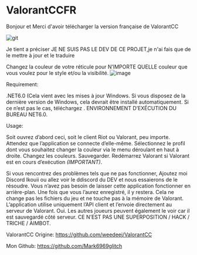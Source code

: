 # ValorantCCFR
Bonjour et Merci d'avoir télécharger la version française de ValorantCC


![git](https://github.com/Mark6969glitch/ValorantCCFR/assets/129693046/b9eca69b-cd14-4ab0-9b5f-97ee6675c9f0)

Je tient a préciser JE NE SUIS PAS LE DEV DE CE PROJET,je n'ai fais que de le mettre à jour et le traduire 


Changez la couleur de votre réticule pour N’IMPORTE QUELLE couleur que vous voulez pour le style et/ou la visibilité.
![image](https://github.com/Mark6969glitch/ValorantCCFR/assets/129693046/38672ccb-dc05-48bc-83a1-770cd238c503)


Requirement:

.NET6.0 (Cela vient avec les mises à jour Windows. Si vous disposez de la dernière version de Windows, cela devrait être installé automatiquement. Si ce n’est pas le cas, téléchargez . ENVIRONNEMENT D’EXÉCUTION DU BUREAU NET6.0.


Usage:

Soit ouvrez d’abord ceci, soit le client Riot ou Valorant, peu importe.
Attendez que l’application se connecte d’elle-même.
Sélectionnez le profil dont vous souhaitez changer la couleur via le menu déroulant en haut à droite.
Changez les couleurs.
Sauvegarder.
Redémarrez Valorant si Valorant est en cours d’exécution *(IMPORTANT)*.

Si vous rencontrez des problèmes tels que ne pas fonctionner, Ajoutez moi Discord Ikouii ou allez voir le ddiscord du DEV et nous essaierons de le résoudre.
Vous n’avez pas besoin de laisser cette application fonctionner en arrière-plan. Une fois que vous l’aurez enregistré, il y restera.
Cela ne change pas les fichiers du jeu et ne touche pas à la mémoire de Valorant. L’application utilise uniquement l’API client et l’envoie directement au serveur de Valorant.
Oui. Les autres joueurs peuvent également le voir car il est sauvegardé côté serveur.
CE N’EST PAS UNE SUPERPOSITION / HACK / TRICHE / AIMBOT.



ValorantCC Origine: https://github.com/weedeej/ValorantCC

Mon Github: https://github.com/Mark6969glitch
